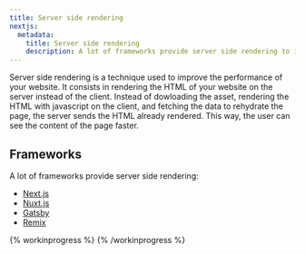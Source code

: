 ```yaml
---
title: Server side rendering
nextjs:
  metadata:
    title: Server side rendering
    description: A lot of frameworks provide server side rendering to improve the performance of your website.
---
```


Server side rendering is a technique used to improve the performance of your website. It consists in rendering the HTML of your website on the server instead of the client. Instead of dowloading the asset, rendering the HTML with javascript on the client, and fetching the data to rehydrate the page, the server sends the HTML already rendered. This way, the user can see the content of the page faster.

## Frameworks

A lot of frameworks provide server side rendering:

- [Next.js](https://nextjs.org/)
- [Nuxt.js](https://nuxtjs.org/)
- [Gatsby](https://www.gatsbyjs.com/)
- [Remix](https://remix.run/)

{% workinprogress %}
{% /workinprogress %}
